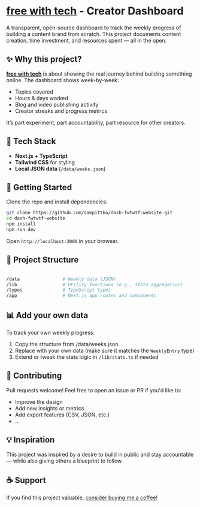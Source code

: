 # [free with tech](https://fwt.wtf) - Creator Dashboard

A transparent, open-source dashboard to track the weekly progress of building a content brand from scratch. This project documents content creation, time investment, and resources spent — all in the open.

## ✨ Why this project?

[**free with tech**](https://fwt.wtf) is about showing the real journey behind building something online. The dashboard shows week-by-week:

- Topics covered
- Hours & days worked
- Blog and video publishing activity
- Creator streaks and progress metrics

It’s part experiment, part accountability, part resource for other creators.

## 🧱 Tech Stack

- **Next.js + TypeScript**
- **Tailwind CSS** for styling
- **Local JSON data** (`/data/weeks.json`)

## 🚀 Getting Started

Clone the repo and install dependencies:

```bash
git clone https://github.com/sampittko/dash-fwtwtf-website.git
cd dash-fwtwtf-website
npm install
npm run dev
```

Open `http://localhost:3000` in your browser.

## 📁 Project Structure

```bash

/data                # Weekly data (JSON)
/lib                 # Utility functions (e.g., stats aggregation)
/types               # TypeScript types
/app                 # Next.js app routes and components

```

## 📊 Add your own data

To track your own weekly progress:

1. Copy the structure from /data/weeks.json
2. Replace with your own data (make sure it matches the `WeeklyEntry` type)
3. Extend or tweak the stats logic in `/lib/stats.ts` if needed

## 🤝 Contributing

Pull requests welcome! Feel free to open an issue or PR if you'd like to:

- Improve the design
- Add new insights or metrics
- Add export features (CSV, JSON, etc.)
- ...

## 💡 Inspiration

This project was inspired by a desire to build in public and stay accountable — while also giving others a blueprint to follow.

## ☕ Support

If you find this project valuable, [consider buying me a coffee](https://www.buymeacoffee.com/sampittko)!